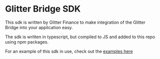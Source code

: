# Glitter Bridge SDK
This sdk is written by Glitter Finance to make integration of the Glitter Bridge into your application easy.

The sdk is written in typescript, but compiled to JS and added to this repo using npm packages.

For an example of this sdk in use, check out the [examples here](https://github.com/Glitter-Finance/glitter-bridge-sdk-examples)